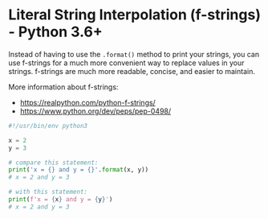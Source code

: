 # Literal String Interpolation (f-strings) - Python 3.6+

Instead of having to use the `.format()` method to print your strings, you can use f-strings for a much more convenient way to replace values in your strings. 
f-strings are much more readable, concise, and easier to maintain.

More information about f-strings:
 - https://realpython.com/python-f-strings/
 - https://www.python.org/dev/peps/pep-0498/

```python
#!/usr/bin/env python3

x = 2
y = 3

# compare this statement:
print('x = {} and y = {}'.format(x, y))
# x = 2 and y = 3

# with this statement:
print(f'x = {x} and y = {y}')
# x = 2 and y = 3
```
